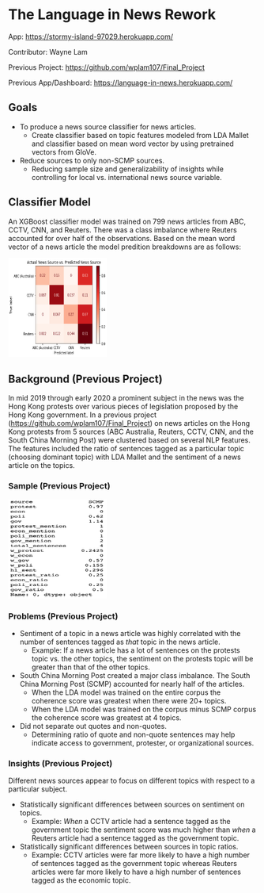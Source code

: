 # The Language in News Rework

App: https://stormy-island-97029.herokuapp.com/

Contributor: Wayne Lam

Previous Project: https://github.com/wplam107/Final_Project

Previous App/Dashboard: https://language-in-news.herokuapp.com/

## Goals
- To produce a news source classifier for news articles.
  - Create classifier based on topic features modeled from LDA Mallet and classifier based on mean word vector by using pretrained vectors from GloVe.
- Reduce sources to only non-SCMP sources.
  - Reducing sample size and generalizability of insights while controlling for local vs. international news source variable.

## Classifier Model
An XGBoost classifier model was trained on 799 news articles from ABC, CCTV, CNN, and Reuters.  There was a class imbalance where Reuters accounted for over half of the observations.  Based on the mean word vector of a news article the model predition breakdowns are as follows:

<img src="notebooks/imgs/con_mat.png" height="200" width="200">

## Background (Previous Project)
In mid 2019 through early 2020 a prominent subject in the news was the Hong Kong protests over various pieces of legislation proposed by the Hong Kong government.   In a previous project (https://github.com/wplam107/Final_Project) on news articles on the Hong Kong protests from 5 sources (ABC Australia, Reuters, CCTV, CNN, and the South China Morning Post) were clustered based on several NLP features.  The features included the ratio of sentences tagged as a particular topic (choosing dominant topic) with LDA Mallet and the sentiment of a news article on the topics.

### Sample (Previous Project)
<img src="notebooks/imgs/sample_art.png" height="200" width="200">

### Problems (Previous Project)
- Sentiment of a topic in a news article was highly correlated with the number of sentences tagged as *that* topic in the news article.
  - Example: If a news article has a lot of sentences on the protests topic vs. the other topics, the sentiment on the protests topic will be greater than that of the other topics.
- South China Morning Post created a major class imbalance.  The South China Morning Post (SCMP) accounted for nearly half of the articles.
  - When the LDA model was trained on the entire corpus the coherence score was greatest when there were 20+ topics.
  - When the LDA model was trained on the corpus minus SCMP corpus the coherence score was greatest at 4 topics.
- Did not separate out quotes and non-quotes.
  - Determining ratio of quote and non-quote sentences may help indicate access to government, protester, or organizational sources.

### Insights (Previous Project)
Different news sources appear to focus on different topics with respect to a particular subject.  
- Statistically significant differences between sources on sentiment on topics.
  - Example: *When* a CCTV article had a sentence tagged as the government topic the sentiment score was much higher than *when* a Reuters article had a sentence tagged as the government topic.
- Statistically significant differences between sources in topic ratios.
  - Example: CCTV articles were far more likely to have a high number of sentences tagged as the government topic whereas Reuters articles were far more likely to have a high number of sentences tagged as the economic topic.



